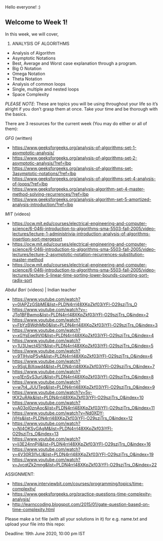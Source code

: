 Hello everyone! :)

## Welcome to Week 1! 

In this week, we will cover,

1. ANALYSIS OF ALGORITHMS
+ Analysis of Algorithm
+ Asymptotic Notations
+ Best, Average and Worst case explanation through a program.
+ Big O Notation
+ Omega Notation
+ Theta Notation
+ Analysis of common loops
+ Single, multiple and nested loops
+ Space Complexity

*PLEASE NOTE*: These are topics you will be using throughout your life so it’s alright if you don’t grasp them at once. Take your time and be thorough with the basics.

There are 3 resources for the current week (You may do either or all of them):

*GFG* (written)
+ https://www.geeksforgeeks.org/analysis-of-algorithms-set-1-asymptotic-analysis/
+ https://www.geeksforgeeks.org/analysis-of-algorithms-set-2-asymptotic-analysis/?ref=lbp
+ https://www.geeksforgeeks.org/analysis-of-algorithms-set-3asymptotic-notations/?ref=lbp
+ https://www.geeksforgeeks.org/analysis-of-algorithms-set-4-analysis-of-loops/?ref=lbp
+ https://www.geeksforgeeks.org/analysis-algorithm-set-4-master-method-solving-recurrences/?ref=lbp
+ https://www.geeksforgeeks.org/analysis-algorithm-set-5-amortized-analysis-introduction/?ref=lbp

*MIT* (videos)
+ https://ocw.mit.edu/courses/electrical-engineering-and-computer-science/6-046j-introduction-to-algorithms-sma-5503-fall-2005/video-lectures/lecture-1-administrivia-introduction-analysis-of-algorithms-insertion-sort-mergesort
+ https://ocw.mit.edu/courses/electrical-engineering-and-computer-science/6-046j-introduction-to-algorithms-sma-5503-fall-2005/video-lectures/lecture-2-asymptotic-notation-recurrences-substitution-master-method
+ https://ocw.mit.edu/courses/electrical-engineering-and-computer-science/6-046j-introduction-to-algorithms-sma-5503-fall-2005/video-lectures/lecture-5-linear-time-sorting-lower-bounds-counting-sort-radix-sort

*Abdul Bari* (videos) | Indian teacher
+ https://www.youtube.com/watch?v=0IAPZzGSbME&list=PLDN4rrl48XKpZkf03iYFl-O29szjTrs_O
+ https://www.youtube.com/watch?v=-JTq1BFBwmo&list=PLDN4rrl48XKpZkf03iYFl-O29szjTrs_O&index=2
+ https://www.youtube.com/watch?v=FbYzBWdhMb0&list=PLDN4rrl48XKpZkf03iYFl-O29szjTrs_O&index=3
+ https://www.youtube.com/watch?v=xGYsEqe9Vl0&list=PLDN4rrl48XKpZkf03iYFl-O29szjTrs_O&index=4
+ https://www.youtube.com/watch?v=1U3Uwct45IY&list=PLDN4rrl48XKpZkf03iYFl-O29szjTrs_O&index=5
+ https://www.youtube.com/watch?v=9TlHvipP5yA&list=PLDN4rrl48XKpZkf03iYFl-O29szjTrs_O&index=6
+ https://www.youtube.com/watch?v=9SgLBjXqwd4&list=PLDN4rrl48XKpZkf03iYFl-O29szjTrs_O&index=7
+ https://www.youtube.com/watch?v=p1EnSvS3urU&list=PLDN4rrl48XKpZkf03iYFl-O29szjTrs_O&index=8
+ https://www.youtube.com/watch?v=w7t4_JUUTeg&list=PLDN4rrl48XKpZkf03iYFl-O29szjTrs_O&index=9
+ https://www.youtube.com/watch?v=5v-tKX2uRAk&list=PLDN4rrl48XKpZkf03iYFl-O29szjTrs_O&index=10
+ https://www.youtube.com/watch?v=A03oI0znAoc&list=PLDN4rrl48XKpZkf03iYFl-O29szjTrs_O&index=11
+ https://www.youtube.com/watch?v=Nd0XDY-jVHs&list=PLDN4rrl48XKpZkf03iYFl-O29szjTrs_O&index=12
+ https://www.youtube.com/watch?v=NI4OKSvGAgM&list=PLDN4rrl48XKpZkf03iYFl-O29szjTrs_O&index=13
+ https://www.youtube.com/watch?v=lj3E24nnPjI&list=PLDN4rrl48XKpZkf03iYFl-O29szjTrs_O&index=16
+ https://www.youtube.com/watch?v=4V30R3I1vLI&list=PLDN4rrl48XKpZkf03iYFl-O29szjTrs_O&index=19
+ https://www.youtube.com/watch?v=JvcqtZk2mng&list=PLDN4rrl48XKpZkf03iYFl-O29szjTrs_O&index=22

ASSIGNMENT:

+ https://www.interviewbit.com/courses/programming/topics/time-complexity/
+ https://www.geeksforgeeks.org/practice-questions-time-complexity-analysis/
+ http://learnccoding.blogspot.com/2015/01/gate-question-based-on-time-complexity.html

Please make a txt file (with all your solutions in it) for e.g. name.txt and upload your file into this repo:

Deadline: 19th June 2020, 10:00 pm IST
